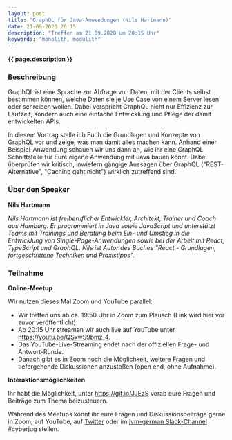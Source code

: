 ```yaml
---
layout: post
title: "GraphQL für Java-Anwendungen (Nils Hartmann)"
date: 21-09-2020 20:15
description: "Treffen am 21.09.2020 um 20:15 Uhr"
keywords: "monolith, modulith"
---
```


<b>{{ page.description }}</b>


### Beschreibung

GraphQL ist eine Sprache zur Abfrage von Daten, mit der Clients selbst bestimmen können, welche Daten sie je Use Case von einem Server lesen oder schreiben wollen. Dabei verspricht GraphQL nicht nur Effizienz zur Laufzeit, sondern auch eine einfache Entwicklung und Pflege der damit entwickelten APIs.

In diesem Vortrag stelle ich Euch die Grundlagen und Konzepte von GraphQL vor und zeige, was man damit alles machen kann. Anhand einer Beispiel-Anwendung schauen wir uns dann an, wie ihr eine GraphQL Schnittstelle für Eure eigene Anwendung mit Java bauen könnt. Dabei überprüfen wir kritisch, inwiefern gängige Aussagen über GraphQL ("REST-Alternative", "Caching geht nicht") wirklich zutreffend sind.


### Über den Speaker

**Nils Hartmann**  <a href="https://twitter.com/nilshartmann"><i class="fa fa-twitter"></i></a>

*Nils Hartmann ist freiberuflicher Entwickler, Architekt, Trainer und Coach aus Hamburg. Er programmiert in Java sowie JavaScript und unterstützt Teams mit Trainings und Beratung beim Ein- und Umstieg in die Entwicklung von Single-Page-Anwendungen sowie bei der Arbeit mit React, TypeScript und GraphQL. Nils ist Autor des Buches "React - Grundlagen, fortgeschrittene Techniken und Praxistipps".*


### Teilnahme

**Online-Meetup**  

Wir nutzen dieses Mal Zoom und YouTube parallel:	

- Wir treffen uns ab ca. 19:50 Uhr in Zoom zum Plausch (Link wird hier vor zuvor veröffentlicht)	
- Ab 20:15 Uhr streamen wir auch live auf YouTube unter <https://youtu.be/QSxwS9bmz_4>.	
- Das YouTube-Live-Streaming endet nach der offiziellen Frage- und Antwort-Runde.	
- Danach gibt es in Zoom noch die Möglichkeit, weitere Fragen und tiefergehende Diskussionen anzustoßen (open end, ohne Aufnahme).	

**Interaktionsmöglichkeiten**  	

Ihr habt die Möglichkeit, unter <https://git.io/JJEzS> vorab eure Fragen und Beiträge zum Thema beizusteuern.	

Während des Meetups könnt ihr eure Fragen und Diskussionsbeiträge gerne in Zoom, auf YouTube, auf [Twitter](https://twitter.com/cyberjug) oder im [jvm-german Slack-Channel](https://slackin-jvm-german.herokuapp.com/) #cyberjug stellen.